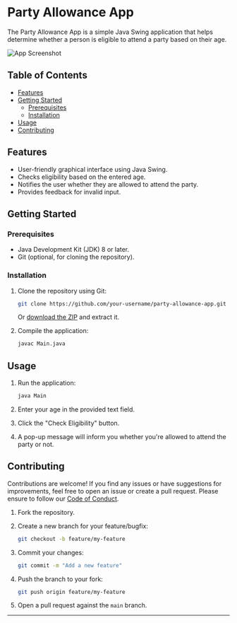 # Party Allowance App

The Party Allowance App is a simple Java Swing application that helps determine whether a person is eligible to attend a party based on their age.

![App Screenshot](screenshot.png)

## Table of Contents

- [Features](#features)
- [Getting Started](#getting-started)
  - [Prerequisites](#prerequisites)
  - [Installation](#installation)
- [Usage](#usage)
- [Contributing](#contributing)

## Features

- User-friendly graphical interface using Java Swing.
- Checks eligibility based on the entered age.
- Notifies the user whether they are allowed to attend the party.
- Provides feedback for invalid input.

## Getting Started

### Prerequisites

- Java Development Kit (JDK) 8 or later.
- Git (optional, for cloning the repository).

### Installation

1. Clone the repository using Git:
   ```sh
   git clone https://github.com/your-username/party-allowance-app.git
   ```
   Or [download the ZIP](https://github.com/your-username/party-allowance-app/archive/main.zip) and extract it.

2. Compile the application:
   ```sh
   javac Main.java
   ```

## Usage

1. Run the application:
   ```sh
   java Main
   ```

2. Enter your age in the provided text field.

3. Click the "Check Eligibility" button.

4. A pop-up message will inform you whether you're allowed to attend the party or not.

## Contributing

Contributions are welcome! If you find any issues or have suggestions for improvements, feel free to open an issue or create a pull request. Please ensure to follow our [Code of Conduct](CODE_OF_CONDUCT.md).

1. Fork the repository.

2. Create a new branch for your feature/bugfix:
   ```sh
   git checkout -b feature/my-feature
   ```

3. Commit your changes:
   ```sh
   git commit -m "Add a new feature"
   ```

4. Push the branch to your fork:
   ```sh
   git push origin feature/my-feature
   ```

5. Open a pull request against the `main` branch.
---
